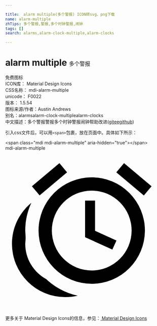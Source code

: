 ```yaml
---

title:  alarm multiple(多个警报) ICON转svg、png下载
name: alarm-multiple
zhTips: 多个警报,警报,多个时钟警报,闹钟
tags: []
search: alarms,alarm-clock-multiple,alarm-clocks

---
```


# alarm multiple  <small style="font-size: 60%;font-weight: 100">多个警报</small>


<div class="detail-page">
<p>
<span><span class="badge-success badge">免费图标</span> </span>
<br/>
<span>
ICON库：
<span class="badge-secondary badge">Material Design Icons</span> 
</span>
<br/>
<span>
CSS名称：
<span class="badge-secondary badge">mdi-alarm-multiple</span> 
</span>
<br/>
<span>
unicode：
<span class="badge-secondary badge">F0022</span> 
<copy-btn content='F0022' btn-title=""></copy-btn>
<copy-btn :content='String.fromCodePoint(parseInt("F0022", 16))' btn-title="复制U"></copy-btn>
</span>
<br/>
<span>
版本：
<span class="badge-secondary badge">1.5.54</span> 
</span>
<br/>
<span>图标来源/作者：<span class="badge-light badge">Austin Andrews</span></span> 
<br/>
<span>别名：<span class="badge-light badge">alarms</span><span class="badge-light badge">alarm-clock-multiple</span><span class="badge-light badge">alarm-clocks</span></span><br/><span class="zh-detail">中文描述：<span class="badge-primary badge">多个警报</span><span class="badge-primary badge">警报</span><span class="badge-primary badge">多个时钟警报</span><span class="badge-primary badge">闹钟</span><span class="help-link"><span>帮助改进</span>(<a href="https://gitee.com/liuwave/icon-helper/edit/master/json/material/alarm-multiple.json" target="_blank" rel="noopener noreferrer">gitee</a><a href="https://github.com/liuwave/icon-helper/edit/master/json/material/alarm-multiple.json" target="_blank" rel="noopener noreferrer">github</a></span>)</span><br/>
</p>
</div>
<div class="alert alert-dark">
  <i class="mdi mdi-alarm-multiple mdi-48px"></i>
  <i class="mdi mdi-alarm-multiple mdi-36px"></i>
  <i class="mdi mdi-alarm-multiple mdi-24px"></i>
  <i class="mdi mdi-alarm-multiple mdi-18px"></i>
</div>
<div>
  <p>引入css文件后，可以用<code>&lt;span&gt;</code>包裹，放在页面中。具体如下所示：    
  </p>
  <div class="alert alert-primary" style="font-size: 14px">
    &lt;span class="mdi mdi-alarm-multiple" aria-hidden="true"&gt;&lt;/span&gt;
    <copy-btn content='<span class="mdi mdi-alarm-multiple" aria-hidden="true"></span>'></copy-btn>
  </div>
  <div class="alert alert-secondary">
    <i class="mdi mdi-alarm-multiple"
    style="font-size: 24px"
    aria-hidden="true"></i> mdi-alarm-multiple
    <copy-btn content="mdi-alarm-multiple" btn-title="复制图标名称"></copy-btn>
  </div>
</div>
<div id="svg" class="svg-wrap">
<svg xmlns="http://www.w3.org/2000/svg" viewBox="0 0 24 24"><path d="M9.29,3.25L5.16,6.72L4,5.34L8.14,1.87L9.29,3.25M22,5.35L20.84,6.73L16.7,3.25L17.86,1.87L22,5.35M13,4A8,8 0 0,1 21,12A8,8 0 0,1 13,20A8,8 0 0,1 5,12A8,8 0 0,1 13,4M13,6A6,6 0 0,0 7,12A6,6 0 0,0 13,18A6,6 0 0,0 19,12A6,6 0 0,0 13,6M12,7.5H13.5V12.03L16.72,13.5L16.1,14.86L12,13V7.5M1,14C1,11.5 2.13,9.3 3.91,7.83C3.33,9.1 3,10.5 3,12L3.06,13.13L3,14C3,16.28 4.27,18.26 6.14,19.28C7.44,20.5 9.07,21.39 10.89,21.78C10.28,21.92 9.65,22 9,22A8,8 0 0,1 1,14Z" /></svg>
</div>
<detail full-name='mdi-alarm-multiple'></detail>
    
<div><p>更多关于 Material Design Icons的信息，参见：<a target="_blank" href="https://iconhelper.cn/material.html"> Material Design Icons</a>
</p></div>

